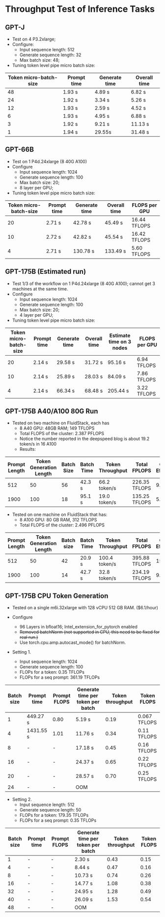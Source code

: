 # Throughput Test of Inference Tasks

## GPT-J

- Test on 4 P3.2xlarge;
- Configure:
  - Input sequence length: 512
  - Generate sequence length: 32
  - Max batch size: 48;
- Tuning token level pipe micro batch size:

| Token micro-batch-size | Prompt time | Generate time | Overall time |
|------------------------|-------------|---------------|--------------|
| 48                     | 1.93 s      | 4.89 s        | 6.82 s       | 
| 24                     | 1.92 s      | 3.34 s        | 5.26 s       | 
| 12                     | 1.93 s      | 2.59 s        | 4.52 s       | 
| 6                      | 1.93 s      | 4.95 s        | 6.88 s       | 
| 3                      | 1.92 s      | 9.21 s        | 11.13 s      | 
| 1                      | 1.94 s      | 29.55s        | 31.48 s      | 


## GPT-66B

- Test on 1 P4d.24xlarge (8 40G A100)
- Configure
  - Input sequence length: 1024
  - Generate sequence length: 100
  - Max batch size: 20;
  - 8 layer per GPU;
- Tuning token level pipe micro batch size:


| Token micro-batch-size | Prompt time | Generate time | Overall time | FLOPS per GPU |
|------------------------|-------------|---------------|--------------|---------------|
| 20                     | 2.71 s      | 42.78 s       | 45.49 s      | 16.44 TFLOPS  |
| 10                     | 2.72 s      | 42.82 s       | 45.54 s      | 16.42 TFLOPS  |
| 4                      | 2.71 s      | 130.78 s      | 133.49 s     | 5.60 TFLOPS   |


## GPT-175B (Estimated run)

- Test 1/3 of the workflow on 1 P4d.24xlarge (8 40G A100); cannot get 3 machines at the same time.
- Configure
  - Input sequence length: 1024
  - Generate sequence length: 100
  - Max batch size: 20;
  - 4 layer per GPU;
- Tuning token level pipe micro batch size:


| Token micro-batch-size | Prompt time | Generate time  | Overall time | Estimate time on 3 nodes | FLOPS per GPU |
|------------------------|-------------|----------------|--------------|--------------------------|---------------|
| 20                     | 2.14 s      | 29.58 s        | 31.72 s      | 95.16 s                  | 6.94 TFLOPS   |
| 10                     | 2.14 s      | 25.89 s        | 28.03 s      | 84.09 s                  | 7.86 TFLOPS   |
| 4                      | 2.14 s      | 66.34 s        | 68.48  s     | 205.44 s                 | 3.22 TFLOPS   |


## GPT-175B A40/A100 80G Run

- Tested on two machine on FluidStack, each has
  - 8 A40 GPU: 48GB RAM; 149 TFLOPS
  - Total FLOPS of the cluster: 2.387 PFLOPS
  - Notice the number reported in the deepspeed blog is about 19.2 token/s in 16 A100
  - Results:

| Prompt Length | Token Generation Length | Batch Size | Batch Time | Token Throughput | Total FPLOPS  | Cluster Efficiency |
|---------------|-------------------------|------------|------------|------------------|---------------|--------------------|
| 512           | 50                      | 56         | 42.3 s     | 66.2 token/s     | 226.35 TFLOPS | 9.4%               |
| 1900          | 100                     | 18         | 95.1 s     | 19.0 token/s     | 135.25 TFLOPS | 5.6%               |


- Tested on one machine on FluidStack that has:
  - 8 A100 GPU: 80 GB RAM, 312 TFLOPS
  - Total FLOPS of the cluster: 2.496 PFLOPS
  
| Prompt Length | Token Generation Length | Batch size | Batch Time | Token Throughput | Total FPLOPS  | Cluster Efficiency |
|---------------|-------------------------|------------|------------|------------------|---------------|--------------------|
| 512           | 50                      | 42         | 20.9 s     | 100.4 token/s    | 395.88 TFLOPS | 15.9%              |
| 1900          | 100                     | 14         | 42.7 s     | 32.8 token/s     | 234.19 TFLOPS | 9.3%               |



## GPT-175B CPU Token Generation

- Tested on a single m6i.32xlarge with 128 vCPU 512 GB RAM. ($6.1/hour)
- Configure
  - 96 Layers in bfloat16; Intel_extension_for_pytorch enabled
  - ~~Removed batchNorm (not supported in CPU, this need to be fixed for real run.)~~
  - Use torch.cpu.amp.autocast_mode() for batchNorm. 

- Setting 1.
  - Input sequence length: 1024
  - Generate sequence length: 100
  - FLOPs for a token:  0.35 TFLOPs
  - FLOPs for a seq prompt: 361.19 TFLOPs

| Batch size | Prompt time | Prompt FLOPS | Generate time per token per batch | Token throughput | Token FLOPS  |
|------------|-------------|--------------|-----------------------------------|------------------|--------------|
| 1          | 449.27 s    | 0.80         | 5.19 s                            | 0.19             | 0.067 TFLOPS |
| 4          | 1431.55 s   | 1.01         | 11.76 s                           | 0.34             | 0.11 TFLOPS  |
| 8          | -           | -            | 17.18 s                           | 0.45             | 0.16 TFLOPS  |
| 16         | -           | -            | 24.37 s                           | 0.65             | 0.22 TFLOPS  |
| 20         | -           | -            | 28.57 s                           | 0.70             | 0.25 TFLOPS  |
| 24         | -           | -            | OOM                               |                  |              |


- Setting 2.
  - Input sequence length: 512
  - Generate sequence length: 50
  - FLOPs for a token:  179.35 TFLOPs
  - FLOPs for a seq prompt:  0.35 TFLOPs

| Batch size | Prompt time  | Prompt FLOPS | Generate time per token per batch | Token throughput | Token FLOPS |
|------------|--------------|--------------|-----------------------------------|------------------|-------------|
| 1          | -            | -            | 2.30 s                            | 0.43             | 0.15        |
| 4          | -            | -            | 8.44 s                            | 0.47             | 0.16        |      
| 8          | -            | -            | 10.73 s                           | 0.74             | 0.26        |            
| 16         | -            | -            | 14.77 s                           | 1.08             | 0.38        |            
| 32         | -            | -            | 24.95 s                           | 1.28             | 0.49        |            
| 40         | -            | -            | 26.09 s                           | 1.53             | 0.54        |
| 48         | -            | -            | OOM                               |                  |             |